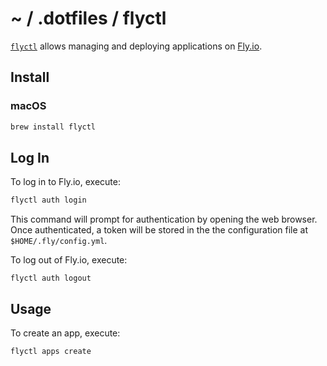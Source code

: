 # ~ / .dotfiles / flyctl

[`flyctl`](https://fly.io/docs/flyctl/) allows managing and deploying
applications on [Fly.io](https://fly.io/).

## Install

### macOS

```sh
brew install flyctl
```

## Log In

To log in to Fly.io, execute:

```sh
flyctl auth login
```

This command will prompt for authentication by opening the web browser.  Once
authenticated, a token will be stored in the the configuration file at
`$HOME/.fly/config.yml`.

To log out of Fly.io, execute:

```
flyctl auth logout
```

## Usage

To create an app, execute:

```sh
flyctl apps create
```
